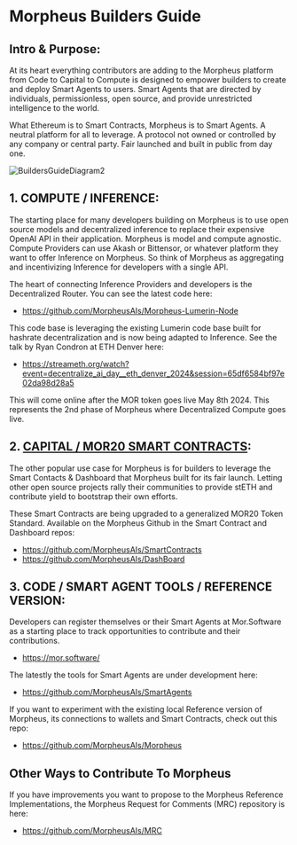 # Morpheus Builders Guide

## Intro & Purpose:
At its heart everything contributors are adding to the Morpheus platform from Code to Capital to Compute is designed to empower builders to create and deploy Smart Agents to users. Smart Agents that are directed by individuals, permissionless, open source, and provide unrestricted intelligence to the world.

What Ethereum is to Smart Contracts, Morpheus is to Smart Agents. A neutral platform for all to leverage. A protocol not owned or controlled by any company or central party. Fair launched and built in public from day one.

![BuildersGuideDiagram2](https://github.com/MorpheusAIs/Docs/assets/1563345/0a7d235a-77e6-45a7-837a-177b60856dd6)

## 1. COMPUTE / INFERENCE:
The starting place for many developers building on Morpheus is to use open source models and decentralized inference to replace their expensive OpenAI API in their application. Morpheus is model and compute agnostic. Compute Providers can use Akash or Bittensor, or whatever platform they want to offer Inference on Morpheus. So think of Morpheus as aggregating and incentivizing Inference for developers with a single API.

The heart of connecting Inference Providers and developers is the Decentralized Router. You can see the latest code here: 
- https://github.com/MorpheusAIs/Morpheus-Lumerin-Node

This code base is leveraging the existing Lumerin code base built for hashrate decentralization and is now being adapted to Inference. See the talk by Ryan Condron at ETH Denver here: 

- https://streameth.org/watch?event=decentralize_ai_day__eth_denver_2024&session=65df6584bf97e02da98d28a5

This will come online after the MOR token goes live May 8th 2024. This represents the 2nd phase of Morpheus where Decentralized Compute goes live.

## 2. [CAPITAL / MOR20 SMART CONTRACTS](https://www.mor20.org/):
The other popular use case for Morpheus is for builders to leverage the Smart Contacts & Dashboard that Morpheus built for its fair launch. Letting other open source projects rally their communities to provide stETH and contribute yield to bootstrap their own efforts.

These Smart Contracts are being upgraded to a generalized MOR20 Token Standard.
Available on the Morpheus Github in the Smart Contract and Dashboard repos:
- https://github.com/MorpheusAIs/SmartContracts
- https://github.com/MorpheusAIs/DashBoard

## 3. CODE / SMART AGENT TOOLS / REFERENCE VERSION:
Developers can register themselves or their Smart Agents at Mor.Software as a starting place to track opportunities to contribute and their contributions.
- https://mor.software/

The latestly the tools for Smart Agents are under development here:
- https://github.com/MorpheusAIs/SmartAgents

If you want to experiment with the existing local Reference version of Morpheus, its connections to wallets and Smart Contracts, check out this repo: 
- https://github.com/MorpheusAIs/Morpheus 

## Other Ways to Contribute To Morpheus
If you have improvements you want to propose to the Morpheus Reference Implementations, the Morpheus Request for Comments (MRC) repository is here:
- https://github.com/MorpheusAIs/MRC
